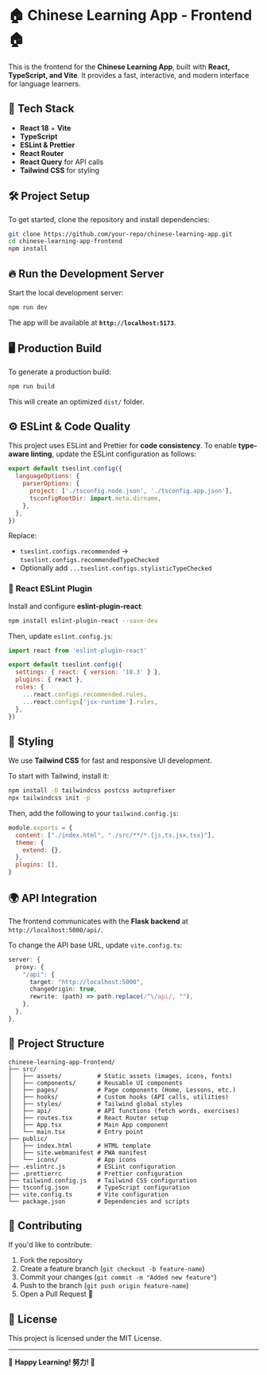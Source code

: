 # 🏠 Chinese Learning App - Frontend 🏠

This is the frontend for the **Chinese Learning App**, built with **React, TypeScript, and Vite**. It provides a fast, interactive, and modern interface for language learners.

## 🚀 **Tech Stack**
- **React 18** + **Vite**
- **TypeScript**
- **ESLint & Prettier**
- **React Router**
- **React Query** for API calls
- **Tailwind CSS** for styling

## 🛠 **Project Setup**
To get started, clone the repository and install dependencies:

```sh
git clone https://github.com/your-repo/chinese-learning-app.git
cd chinese-learning-app-frontend
npm install
```

## 🔥 **Run the Development Server**
Start the local development server:

```sh
npm run dev
```

The app will be available at **`http://localhost:5173`**.

## 🖥 **Production Build**
To generate a production build:

```sh
npm run build
```

This will create an optimized `dist/` folder.

## ⚙ **ESLint & Code Quality**
This project uses ESLint and Prettier for **code consistency**. To enable **type-aware linting**, update the ESLint configuration as follows:

```js
export default tseslint.config({
  languageOptions: {
    parserOptions: {
      project: ['./tsconfig.node.json', './tsconfig.app.json'],
      tsconfigRootDir: import.meta.dirname,
    },
  },
})
```

Replace:

- `tseslint.configs.recommended` → `tseslint.configs.recommendedTypeChecked`
- Optionally add `...tseslint.configs.stylisticTypeChecked`

### 🔹 **React ESLint Plugin**
Install and configure **eslint-plugin-react**:

```sh
npm install eslint-plugin-react --save-dev
```

Then, update `eslint.config.js`:

```js
import react from 'eslint-plugin-react'

export default tseslint.config({
  settings: { react: { version: '18.3' } },
  plugins: { react },
  rules: {
    ...react.configs.recommended.rules,
    ...react.configs['jsx-runtime'].rules,
  },
})
```

## 🌈 **Styling**
We use **Tailwind CSS** for fast and responsive UI development.

To start with Tailwind, install it:

```sh
npm install -D tailwindcss postcss autoprefixer
npx tailwindcss init -p
```

Then, add the following to your `tailwind.config.js`:

```js
module.exports = {
  content: ["./index.html", "./src/**/*.{js,ts,jsx,tsx}"],
  theme: {
    extend: {},
  },
  plugins: [],
}
```

## 🌍 **API Integration**
The frontend communicates with the **Flask backend** at `http://localhost:5000/api/`.

To change the API base URL, update `vite.config.ts`:

```typescript
server: {
  proxy: {
    "/api": {
      target: "http://localhost:5000",
      changeOrigin: true,
      rewrite: (path) => path.replace(/^\/api/, ""),
    },
  },
},
```

## 💁 **Project Structure**
```
chinese-learning-app-frontend/
├── src/
│   ├── assets/          # Static assets (images, icons, fonts)
│   ├── components/      # Reusable UI components
│   ├── pages/           # Page components (Home, Lessons, etc.)
│   ├── hooks/           # Custom hooks (API calls, utilities)
│   ├── styles/          # Tailwind global styles
│   ├── api/             # API functions (fetch words, exercises)
│   ├── routes.tsx       # React Router setup
│   ├── App.tsx          # Main App component
│   └── main.tsx         # Entry point
├── public/
│   ├── index.html       # HTML template
│   ├── site.webmanifest # PWA manifest
│   └── icons/           # App icons
├── .eslintrc.js         # ESLint configuration
├── .prettierrc          # Prettier configuration
├── tailwind.config.js   # Tailwind CSS configuration
├── tsconfig.json        # TypeScript configuration
├── vite.config.ts       # Vite configuration
└── package.json         # Dependencies and scripts
```

## 🌟 **Contributing**
If you'd like to contribute:
1. Fork the repository
2. Create a feature branch (`git checkout -b feature-name`)
3. Commit your changes (`git commit -m "Added new feature"`)
4. Push to the branch (`git push origin feature-name`)
5. Open a Pull Request 🚀

## 🐝 **License**
This project is licensed under the MIT License.

---

🎯 **Happy Learning! 努力! 🚀**
